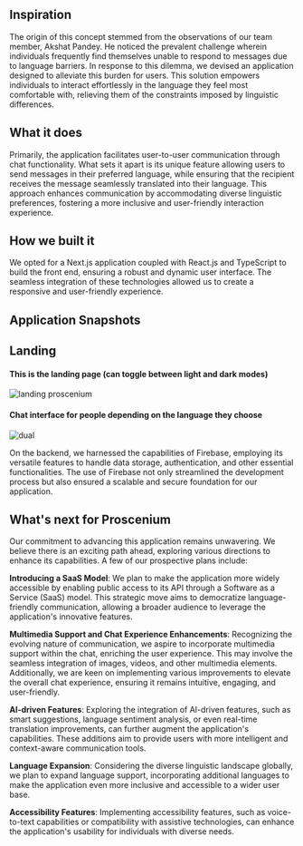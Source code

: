 ## Inspiration
The origin of this concept stemmed from the observations of our team member, Akshat Pandey. He noticed the prevalent challenge wherein individuals frequently find themselves unable to respond to messages due to language barriers. In response to this dilemma, we devised an application designed to alleviate this burden for users. This solution empowers individuals to interact effortlessly in the language they feel most comfortable with, relieving them of the constraints imposed by linguistic differences.

## What it does
Primarily, the application facilitates user-to-user communication through chat functionality. What sets it apart is its unique feature allowing users to send messages in their preferred language, while ensuring that the recipient receives the message seamlessly translated into their language. This approach enhances communication by accommodating diverse linguistic preferences, fostering a more inclusive and user-friendly interaction experience.

## How we built it
We opted for a Next.js application coupled with React.js and TypeScript to build the front end, ensuring a robust and dynamic user interface. The seamless integration of these technologies allowed us to create a responsive and user-friendly experience.

## Application Snapshots

## Landing

#### This is the landing page (can toggle between light and dark modes)
![landing proscenium](https://github.com/anonymousknight07/proscenium/assets/68043860/046303e3-17fd-44a0-831d-41bb7399c0fb)

#### Chat interface for people depending on the language they choose
![dual](https://github.com/anonymousknight07/proscenium/assets/68043860/58efb733-651f-4aeb-9904-02cade61ae10)




On the backend, we harnessed the capabilities of Firebase, employing its versatile features to handle data storage, authentication, and other essential functionalities. The use of Firebase not only streamlined the development process but also ensured a scalable and secure foundation for our application.

## What's next for Proscenium 
Our commitment to advancing this application remains unwavering. We believe there is an exciting path ahead, exploring various directions to enhance its capabilities. A few of our prospective plans include:

**Introducing a SaaS Model**: We plan to make the application more widely accessible by enabling public access to its API through a Software as a Service (SaaS) model. This strategic move aims to democratize language-friendly communication, allowing a broader audience to leverage the application's innovative features.

**Multimedia Support and Chat Experience Enhancements**: Recognizing the evolving nature of communication, we aspire to incorporate multimedia support within the chat, enriching the user experience. This may involve the seamless integration of images, videos, and other multimedia elements. Additionally, we are keen on implementing various improvements to elevate the overall chat experience, ensuring it remains intuitive, engaging, and user-friendly.

**AI-driven Features**: Exploring the integration of AI-driven features, such as smart suggestions, language sentiment analysis, or even real-time translation improvements, can further augment the application's capabilities. These additions aim to provide users with more intelligent and context-aware communication tools.

**Language Expansion**: Considering the diverse linguistic landscape globally, we plan to expand language support, incorporating additional languages to make the application even more inclusive and accessible to a wider user base.

**Accessibility Features**: Implementing accessibility features, such as voice-to-text capabilities or compatibility with assistive technologies, can enhance the application's usability for individuals with diverse needs.
